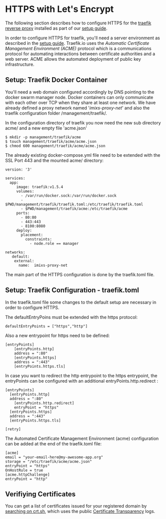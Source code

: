 # HTTPS with Let's Encrypt

The following section describes how to configure HTTPS for the [traefik reverse proxy](http://traefik.io) installed as part of our [setup guide](./SETUP.md).

In order to configure HTTPS for traefik, you'll need a server environment as described in the [setup guide](./SETUP.md).
Traefik.io uses the _Automatic Certificate Management Environment (ACME)_ protocol which is a communications protocol for automating interactions between certificate authorities and a web server. ACME allows the automated deployment of public key infrastructure. 

## Setup: Traefik Docker Container

You'll need a web domain configured accordingly by DNS pointing to the docker swarm manager node. 
Docker containers can only communicate with each other over TCP when they share at least one network. We have already defined a proxy network named '_imixs-proxy-net_' and also the traefik configuration folder /management/traefik/. 

In the configuration directory of traefik you now need the new sub directory acme/ and a new empty file 'acme.json'

	$ mkdir -p management/traefik/acme
	$ touch management/traefik/acme/acme.json 
	$ chmod 600 management/traefik/acme/acme.json
	
The already existing docker-compose.yml file need to be extended with the SSL Port 443 and the mounted acme/ directory:

	version: '3'
	
	services:
	  app:
	     image: traefik:v1.5.4
	     volumes:
	       - /var/run/docker.sock:/var/run/docker.sock
	       - $PWD/management/traefik/traefik.toml:/etc/traefik/traefik.toml
	       - $PWD/management/traefik/acme:/etc/traefik/acme
	     ports:
	       - 80:80
	       - 443:443
	       - 8100:8080
	     deploy:
	       placement:
	         constraints:
	           - node.role == manager
	     
	networks:
	   default:
	    external:
	      name:  imixs-proxy-net

The main part of the HTTPS configuration is done by the traefik.toml file. 
 
## Setup: Traefik Configuration - traefik.toml

In the traefik.toml file some changes to the default setup are necessary in order to configure HTTPS.

The defaultEntryPoins must be extended with the https protocol: 

	defaultEntryPoints = ["https","http"]

Also a new entrypoint for https need to be defined:

	[entryPoints]
	    [entryPoints.http]
	    address = ":80"
	    [entryPoints.https]
	    address = ":443"
	    [entryPoints.https.tls]   
    
In case you want to redirect the http entrypoint to the https entrypoint, the entryPoints can be configured with an additional entryPoints.http.redirect : 

	[entryPoints]
	  [entryPoints.http]
	  address = ":80"
	    [entryPoints.http.redirect]
	    entryPoint = "https"
	  [entryPoints.https]
	  address = ":443"
	  [entryPoints.https.tls]
	
	[retry]



The Automated Certificate Management Environment (acme) configuration can be added at the end of the traefik.toml file:


	[acme]
	email = "your-email-here@my-awesome-app.org"
	storage = "/etc/traefik/acme/acme.json"
	entryPoint = "https"
	OnHostRule = true
	[acme.httpChallenge]
	entryPoint = "http"




## Verifiying Certificates

You can get a list of certificates issued for your registered domain by [searching on crt.sh](https://crt.sh/), which uses the public [Certificate Transparency](https://www.certificate-transparency.org/) logs.



